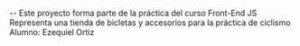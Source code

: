 -- Este proyecto forma parte de la práctica del curso Front-End JS
Representa una tienda de bicletas y accesorios para la práctica de ciclismo
Alumno: Ezequiel Ortiz